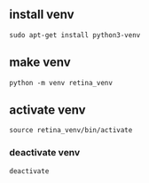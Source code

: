 ## install venv
```
sudo apt-get install python3-venv
```

## make venv
```
python -m venv retina_venv
```

## activate venv
```
source retina_venv/bin/activate
```

### deactivate venv
```
deactivate
```
